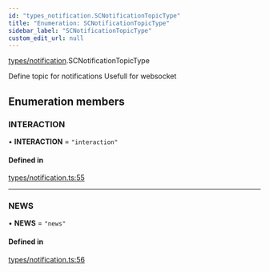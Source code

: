 ```yaml
---
id: "types_notification.SCNotificationTopicType"
title: "Enumeration: SCNotificationTopicType"
sidebar_label: "SCNotificationTopicType"
custom_edit_url: null
---
```


[types/notification](../modules/types_notification.md).SCNotificationTopicType

Define topic for notifications
Usefull for websocket

## Enumeration members

### INTERACTION

• **INTERACTION** = `"interaction"`

#### Defined in

[types/notification.ts:55](https://github.com/selfcommunity/community-ui/blob/c7df98e/packages/sc-core/src/types/notification.ts#L55)

___

### NEWS

• **NEWS** = `"news"`

#### Defined in

[types/notification.ts:56](https://github.com/selfcommunity/community-ui/blob/c7df98e/packages/sc-core/src/types/notification.ts#L56)
